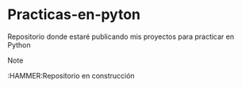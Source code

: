 # Practicas-en-pyton

Repositorio donde estaré publicando mis proyectos para practicar en Python

> [!NOTE]
> :HAMMER:Repositorio en construcción
